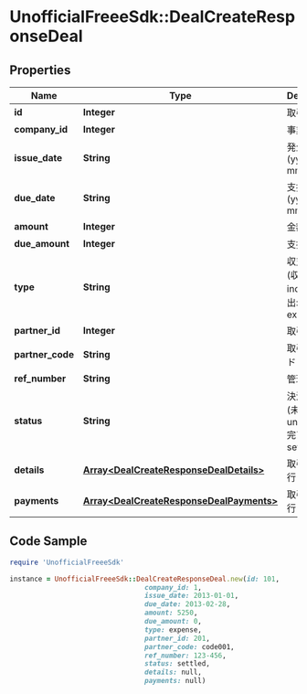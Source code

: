 # UnofficialFreeeSdk::DealCreateResponseDeal

## Properties

Name | Type | Description | Notes
------------ | ------------- | ------------- | -------------
**id** | **Integer** | 取引ID | 
**company_id** | **Integer** | 事業所ID | 
**issue_date** | **String** | 発生日 (yyyy-mm-dd) | 
**due_date** | **String** | 支払期日 (yyyy-mm-dd) | [optional] 
**amount** | **Integer** | 金額 | 
**due_amount** | **Integer** | 支払金額 | [optional] 
**type** | **String** | 収支区分 (収入: income, 支出: expense) | [optional] 
**partner_id** | **Integer** | 取引先ID | 
**partner_code** | **String** | 取引先コード | [optional] 
**ref_number** | **String** | 管理番号 | [optional] 
**status** | **String** | 決済状況 (未決済: unsettled, 完了: settled) | 
**details** | [**Array&lt;DealCreateResponseDealDetails&gt;**](DealCreateResponseDealDetails.md) | 取引の明細行 | [optional] 
**payments** | [**Array&lt;DealCreateResponseDealPayments&gt;**](DealCreateResponseDealPayments.md) | 取引の支払行 | [optional] 

## Code Sample

```ruby
require 'UnofficialFreeeSdk'

instance = UnofficialFreeeSdk::DealCreateResponseDeal.new(id: 101,
                                 company_id: 1,
                                 issue_date: 2013-01-01,
                                 due_date: 2013-02-28,
                                 amount: 5250,
                                 due_amount: 0,
                                 type: expense,
                                 partner_id: 201,
                                 partner_code: code001,
                                 ref_number: 123-456,
                                 status: settled,
                                 details: null,
                                 payments: null)
```


